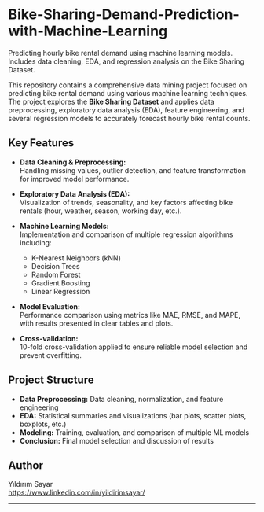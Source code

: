# Bike-Sharing-Demand-Prediction-with-Machine-Learning
Predicting hourly bike rental demand using machine learning models. Includes data cleaning, EDA, and regression analysis on the Bike Sharing Dataset.

This repository contains a comprehensive data mining project focused on predicting bike rental demand using various machine learning techniques. The project explores the **Bike Sharing Dataset** and applies data preprocessing, exploratory data analysis (EDA), feature engineering, and several regression models to accurately forecast hourly bike rental counts.

## Key Features

- **Data Cleaning & Preprocessing:**  
  Handling missing values, outlier detection, and feature transformation for improved model performance.

- **Exploratory Data Analysis (EDA):**  
  Visualization of trends, seasonality, and key factors affecting bike rentals (hour, weather, season, working day, etc.).

- **Machine Learning Models:**  
  Implementation and comparison of multiple regression algorithms including:
  - K-Nearest Neighbors (kNN)
  - Decision Trees
  - Random Forest
  - Gradient Boosting
  - Linear Regression

- **Model Evaluation:**  
  Performance comparison using metrics like MAE, RMSE, and MAPE, with results presented in clear tables and plots.

- **Cross-validation:**  
  10-fold cross-validation applied to ensure reliable model selection and prevent overfitting.

## Project Structure

- **Data Preprocessing:** Data cleaning, normalization, and feature engineering
- **EDA:** Statistical summaries and visualizations (bar plots, scatter plots, boxplots, etc.)
- **Modeling:** Training, evaluation, and comparison of multiple ML models
- **Conclusion:** Final model selection and discussion of results


## Author

Yıldırım Sayar  
https://www.linkedin.com/in/yildirimsayar/

---
